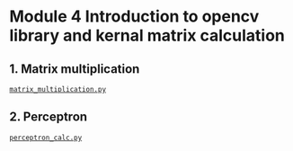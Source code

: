 # Module 4 Introduction to opencv library and kernal matrix calculation

## 1. Matrix multiplication

[`matrix_multiplication.py`](/Module4/matrix_multiplication.py)

## 2. Perceptron

[`perceptron_calc.py`](/Module4/perceptron_calc.py)